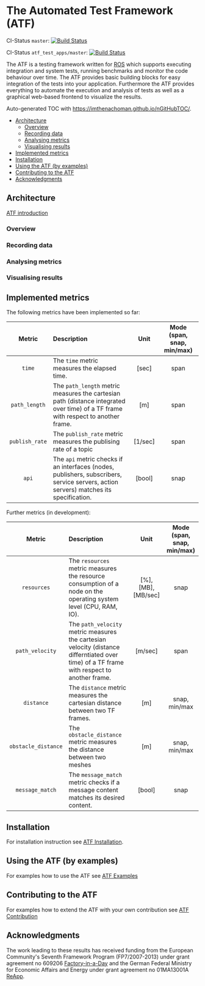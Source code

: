 # The Automated Test Framework (ATF)

CI-Status ```master```: [![Build Status](https://travis-ci.com/floweisshardt/atf.svg?branch=master)](https://travis-ci.com/floweisshardt/atf)

CI-Status ```atf_test_apps/master```: [![Build Status](https://travis-ci.com/floweisshardt/atf_test_apps.svg?branch=master)](https://travis-ci.com/floweisshardt/atf_test_apps)

The ATF is a testing framework written for [ROS](http://www.ros.org/) which supports executing integration and system tests, running benchmarks and monitor the code behaviour over time. The ATF provides basic building blocks for easy integration of the tests into your application. Furthermore the ATF provides everything to automate the execution and analysis of tests as well as a graphical web-based frontend to visualize the results.

Auto-generated TOC with https://imthenachoman.github.io/nGitHubTOC/.
- [Architecture](#architecture)
  - [Overview](#overview)
  - [Recording data](#recording-data)
  - [Analysing metrics](#analysing-metrics)
  - [Visualising results](#visualising-results)
- [Implemented metrics](#implemented-metrics)
- [Installation](#installation)
- [Using the ATF (by examples)](#using-the-atf-by-examples)
- [Contributing to the ATF](#contributing-to-the-atf)
- [Acknowledgments](#acknowledgments)

## Architecture
[ATF introduction](doc/data/ATF_Intro.pdf)
### Overview
### Recording data
### Analysing metrics
### Visualising results
## Implemented metrics
The following metrics have been implemented so far:

| Metric        | Description   | Unit  | Mode (span, snap, min/max) |
|:-------------:|:--------------|:-----:|:--------------------------:|
| ```time```    | The ```time``` metric measures the elapsed time. | [sec] | span |
| ```path_length```      | The ```path_length``` metric measures the cartesian path (distance integrated over time) of a TF frame with respect to another frame.    |  [m] | span |
| ```publish_rate``` | The ```publish_rate``` metric measures the publising rate of a topic   | [1/sec] | span |
| ```api``` | The ```api``` metric checks if an interfaces (nodes, publishers, subscribers, service servers, action servers) matches its specification. | [bool] | snap |

Further metrics (in development):

| Metric        | Description   | Unit  | Mode (span, snap, min/max) |
|:-------------:|:--------------|:-----:|:--------------------------:|
| ```resources```    | The ```resources``` metric measures the resource consumption of a node on the operating system level (CPU, RAM, IO). | [%], [MB], [MB/sec] | snap |
| ```path_velocity```      | The ```path_velocity``` metric measures the cartesian velocity (distance differntiated over time) of a TF frame with respect to another frame.    |  [m/sec] | span |
| ```distance```      | The ```distance``` metric measures the cartesian distance between two TF frames.    |  [m] | snap, min/max |
| ```obstacle_distance``` | The ```obstacle_distance``` metric measures the distance between two meshes   | [m] | snap, min/max |
| ```message_match``` | The ```message_match``` metric checks if a message content matches its desired content. | [bool] | snap |

## Installation
For installation instruction see [ATF Installation](doc/Installation.md).

## Using the ATF (by examples)
For examples how to use the ATF see [ATF Examples](doc/Examples.md)

## Contributing to the ATF
For examples how to extend the ATF with your own contribution see [ATF Contribution](doc/Contribution.md)

## Acknowledgments
The work leading to these results has received funding from the European Community's Seventh Framework Program (FP7/2007-2013) under grant agreement no 609206 [Factory-in-a-Day](http://www.factory-in-a-day.eu/) and the German Federal Ministry for Economic Affairs and Energy under grant agreement no 01MA13001A [ReApp](http://www.reapp-projekt.de/).
